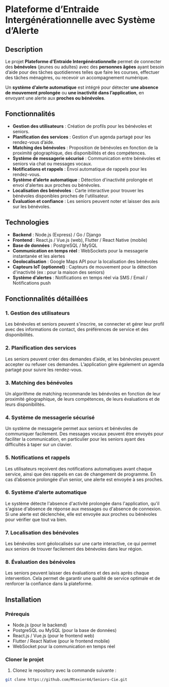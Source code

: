 # Plateforme d’Entraide Intergénérationnelle avec Système d’Alerte

## Description

Le projet **Plateforme d’Entraide Intergénérationnelle** permet de connecter des **bénévoles** (jeunes ou adultes) avec des **personnes âgées** ayant besoin d’aide pour des tâches quotidiennes telles que faire les courses, effectuer des tâches ménagères, ou recevoir un accompagnement numérique.

Un **système d’alerte automatique** est intégré pour détecter **une absence de mouvement prolongée** ou **une inactivité dans l’application**, en envoyant une alerte aux **proches ou bénévoles**.

## Fonctionnalités

- **Gestion des utilisateurs** : Création de profils pour les bénévoles et seniors.
- **Planification des services** : Gestion d'un agenda partagé pour les rendez-vous d’aide.
- **Matching des bénévoles** : Proposition de bénévoles en fonction de la proximité géographique, des disponibilités et des compétences.
- **Système de messagerie sécurisé** : Communication entre bénévoles et seniors via chat ou messages vocaux.
- **Notifications et rappels** : Envoi automatique de rappels pour les rendez-vous.
- **Système d’alerte automatique** : Détection d'inactivité prolongée et envoi d'alertes aux proches ou bénévoles.
- **Localisation des bénévoles** : Carte interactive pour trouver les bénévoles disponibles proches de l'utilisateur.
- **Évaluation et confiance** : Les seniors peuvent noter et laisser des avis sur les bénévoles.

## Technologies

- **Backend** : Node.js (Express) / Go / Django
- **Frontend** : React.js / Vue.js (web), Flutter / React Native (mobile)
- **Base de données** : PostgreSQL / MySQL
- **Communication en temps réel** : WebSockets pour la messagerie instantanée et les alertes
- **Geolocalisation** : Google Maps API pour la localisation des bénévoles
- **Capteurs IoT (optionnel)** : Capteurs de mouvement pour la détection d'inactivité (ex : pour la maison des seniors)
- **Système d’alertes** : Notifications en temps réel via SMS / Email / Notifications push

## Fonctionnalités détaillées

### 1. **Gestion des utilisateurs**
Les bénévoles et seniors peuvent s'inscrire, se connecter et gérer leur profil avec des informations de contact, des préférences de service et des disponibilités.

### 2. **Planification des services**
Les seniors peuvent créer des demandes d’aide, et les bénévoles peuvent accepter ou refuser ces demandes. L’application gère également un agenda partagé pour suivre les rendez-vous.

### 3. **Matching des bénévoles**
Un algorithme de matching recommande les bénévoles en fonction de leur proximité géographique, de leurs compétences, de leurs évaluations et de leurs disponibilités.

### 4. **Système de messagerie sécurisé**
Un système de messagerie permet aux seniors et bénévoles de communiquer facilement. Des messages vocaux peuvent être envoyés pour faciliter la communication, en particulier pour les seniors ayant des difficultés à taper sur un clavier.

### 5. **Notifications et rappels**
Les utilisateurs reçoivent des notifications automatiques avant chaque service, ainsi que des rappels en cas de changement de programme. En cas d’absence prolongée d’un senior, une alerte est envoyée à ses proches.

### 6. **Système d’alerte automatique**
Le système détecte l'absence d'activité prolongée dans l'application, qu'il s'agisse d'absence de réponse aux messages ou d'absence de connexion. Si une alerte est déclenchée, elle est envoyée aux proches ou bénévoles pour vérifier que tout va bien.

### 7. **Localisation des bénévoles**
Les bénévoles sont géolocalisés sur une carte interactive, ce qui permet aux seniors de trouver facilement des bénévoles dans leur région.

### 8. **Évaluation des bénévoles**
Les seniors peuvent laisser des évaluations et des avis après chaque intervention. Cela permet de garantir une qualité de service optimale et de renforcer la confiance dans la plateforme.

## Installation

### Prérequis

- Node.js (pour le backend)
- PostgreSQL ou MySQL (pour la base de données)
- React.js / Vue.js (pour le frontend web)
- Flutter / React Native (pour le frontend mobile)
- WebSocket pour la communication en temps réel

### Cloner le projet

1. Clonez le repository avec la commande suivante :
```bash
git clone https://github.com/Mtexier44/Seniors-Cie.git
